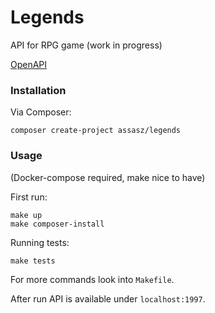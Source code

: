 # Legends

API for RPG game (work in progress)

[OpenAPI](https://github.com/Assasz/legends/tree/master/.misc/openapi/openapi.yml)

### Installation

Via Composer:
```
composer create-project assasz/legends
```

### Usage

(Docker-compose required, make nice to have)

First run:
```
make up
make composer-install
```

Running tests:
```
make tests
```

For more commands look into `Makefile`.

After run API is available under `localhost:1997`.
